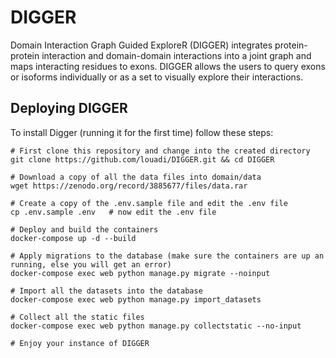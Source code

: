 # DIGGER

Domain Interaction Graph Guided ExploreR (DIGGER) integrates protein-protein interaction and domain-domain interactions into a joint graph and maps interacting residues to exons. DIGGER allows the users to query exons or isoforms individually or as a set to visually explore their interactions. 

## Deploying DIGGER
To install Digger (running it for the first time) follow these steps:
```shell script
# First clone this repository and change into the created directory
git clone https://github.com/louadi/DIGGER.git && cd DIGGER

# Download a copy of all the data files into domain/data
wget https://zenodo.org/record/3885677/files/data.rar

# Create a copy of the .env.sample file and edit the .env file
cp .env.sample .env   # now edit the .env file 

# Deploy and build the containers
docker-compose up -d --build

# Apply migrations to the database (make sure the containers are up an running, else you will get an error)
docker-compose exec web python manage.py migrate --noinput 

# Import all the datasets into the database
docker-compose exec web python manage.py import_datasets

# Collect all the static files
docker-compose exec web python manage.py collectstatic --no-input

# Enjoy your instance of DIGGER
